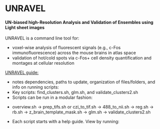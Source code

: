 # UNRAVEL
#### UN-biased high-Resolution Analysis and Validation of Ensembles using Light sheet images  

UNRAVEL is a command line tool for:
* voxel-wise analysis of fluorescent signals (e.g., c-Fos immunofluorescence) across the mouse brains in atlas space
* validation of hot/cold spots via c-Fos+ cell density quantification and montages at cellular resolution  
    
[UNRAVEL guide:](https://office365stanford-my.sharepoint.com/:p:/g/personal/danrijs_stanford_edu/EbQN54e7SwRHgkmw3yn8fgcBz1xG22AICtZx8nsPrOLFtg?e=S159PM)
* notes dependencies, paths to update, organization of files/folders, and info on running scripts:
* Key scripts: find_clusters.sh, glm.sh, and validate_clusters2.sh
* Scripts can be run in a modular fashion:
 + overview.sh -> prep_tifs.sh or czi_to_tif.sh -> 488_to_nii.sh -> reg.sh -> rb.sh -> z_brain_template_mask.sh -> glm.sh -> validate_clusters2.sh 
* Each script starts with a help guide. View by running: <script>.sh help  

If you are unfamiliar with the command line interface, please review [Unix tutorials](https://andysbrainbook.readthedocs.io/en/latest/index.html)  

[Heifets lab guide to immunofluorescence staining, iDISCO+, & lightsheet fluorescence microscopy](https://docs.google.com/document/d/16yowBhiBQWz8_VX2t9Rf6Xo3Ub4YPYD6qeJP6vJo6P4/edit?usp=sharing)  

Please send questions/suggestions to:
* Daniel Ryskamp Rijsketic (danrijs@stanford.edu)
* Austen Casey (abcasey@stanford.edu)
* Boris Heifets (bheifets@stanford.edu)
